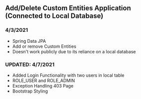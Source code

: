 ## Add/Delete Custom Entities Application (Connected to Local Database)

### 4/3/2021

- Spring Data JPA
- Add or remove Custom Entities
- Doesn't work publicly due to its reliance on a local database

### UPDATED: 4/7/2021
- Added Login Functionality with two users in local table 
- ROLE_USER and ROLE_ADMIN
- Exception Handling 403 Page 
- Bootstrap Styling